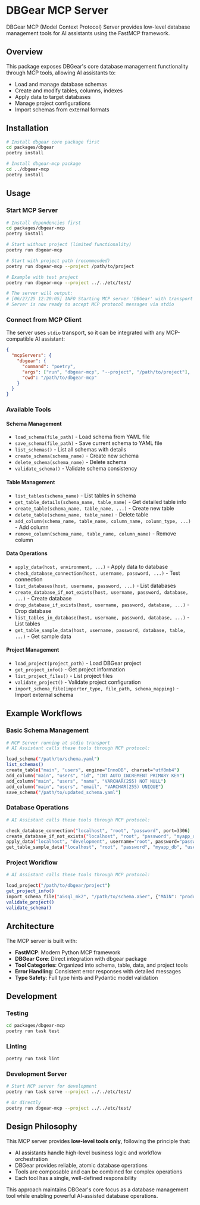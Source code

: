 # DBGear MCP Server

DBGear MCP (Model Context Protocol) Server provides low-level database management tools for AI assistants using the FastMCP framework.

## Overview

This package exposes DBGear's core database management functionality through MCP tools, allowing AI assistants to:

- Load and manage database schemas
- Create and modify tables, columns, indexes
- Apply data to target databases  
- Manage project configurations
- Import schemas from external formats

## Installation

```bash
# Install dbgear core package first
cd packages/dbgear
poetry install

# Install dbgear-mcp package
cd ../dbgear-mcp
poetry install
```

## Usage

### Start MCP Server

```bash
# Install dependencies first
cd packages/dbgear-mcp
poetry install

# Start without project (limited functionality)
poetry run dbgear-mcp

# Start with project path (recommended)
poetry run dbgear-mcp --project /path/to/project

# Example with test project
poetry run dbgear-mcp --project ../../etc/test/

# The server will output:
# [06/27/25 12:20:05] INFO Starting MCP server 'DBGear' with transport 'stdio'
# Server is now ready to accept MCP protocol messages via stdio
```

### Connect from MCP Client

The server uses `stdio` transport, so it can be integrated with any MCP-compatible AI assistant:

```json
{
  "mcpServers": {
    "dbgear": {
      "command": "poetry",
      "args": ["run", "dbgear-mcp", "--project", "/path/to/project"],
      "cwd": "/path/to/dbgear-mcp"
    }
  }
}
```

### Available Tools

#### Schema Management
- `load_schema(file_path)` - Load schema from YAML file
- `save_schema(file_path)` - Save current schema to YAML file
- `list_schemas()` - List all schemas with details
- `create_schema(schema_name)` - Create new schema
- `delete_schema(schema_name)` - Delete schema
- `validate_schema()` - Validate schema consistency

#### Table Management
- `list_tables(schema_name)` - List tables in schema
- `get_table_details(schema_name, table_name)` - Get detailed table info
- `create_table(schema_name, table_name, ...)` - Create new table
- `delete_table(schema_name, table_name)` - Delete table
- `add_column(schema_name, table_name, column_name, column_type, ...)` - Add column
- `remove_column(schema_name, table_name, column_name)` - Remove column

#### Data Operations
- `apply_data(host, environment, ...)` - Apply data to database
- `check_database_connection(host, username, password, ...)` - Test connection
- `list_databases(host, username, password, ...)` - List databases
- `create_database_if_not_exists(host, username, password, database, ...)` - Create database
- `drop_database_if_exists(host, username, password, database, ...)` - Drop database
- `list_tables_in_database(host, username, password, database, ...)` - List tables
- `get_table_sample_data(host, username, password, database, table, ...)` - Get sample data

#### Project Management
- `load_project(project_path)` - Load DBGear project
- `get_project_info()` - Get project information
- `list_project_files()` - List project files
- `validate_project()` - Validate project configuration
- `import_schema_file(importer_type, file_path, schema_mapping)` - Import external schema

## Example Workflows

### Basic Schema Management

```bash
# MCP Server running at stdio transport
# AI Assistant calls these tools through MCP protocol:

load_schema("/path/to/schema.yaml")
list_schemas()
create_table("main", "users", engine="InnoDB", charset="utf8mb4")
add_column("main", "users", "id", "INT AUTO_INCREMENT PRIMARY KEY")
add_column("main", "users", "name", "VARCHAR(255) NOT NULL")
add_column("main", "users", "email", "VARCHAR(255) UNIQUE")
save_schema("/path/to/updated_schema.yaml")
```

### Database Operations

```bash
# AI Assistant calls these tools through MCP protocol:

check_database_connection("localhost", "root", "password", port=3306)
create_database_if_not_exists("localhost", "root", "password", "myapp_db")
apply_data("localhost", "development", username="root", password="password", apply_all=True)
get_table_sample_data("localhost", "root", "password", "myapp_db", "users", limit=5)
```

### Project Workflow

```bash
# AI Assistant calls these tools through MCP protocol:

load_project("/path/to/dbgear/project")
get_project_info()
import_schema_file("a5sql_mk2", "/path/to/schema.a5er", {"MAIN": "production"})
validate_project()
validate_schema()
```

## Architecture

The MCP server is built with:

- **FastMCP**: Modern Python MCP framework
- **DBGear Core**: Direct integration with dbgear package
- **Tool Categories**: Organized into schema, table, data, and project tools
- **Error Handling**: Consistent error responses with detailed messages
- **Type Safety**: Full type hints and Pydantic model validation

## Development

### Testing

```bash
cd packages/dbgear-mcp
poetry run task test
```

### Linting

```bash
poetry run task lint
```

### Development Server

```bash
# Start MCP server for development
poetry run task serve --project ../../etc/test/

# Or directly
poetry run dbgear-mcp --project ../../etc/test/
```

## Design Philosophy

This MCP server provides **low-level tools only**, following the principle that:

- AI assistants handle high-level business logic and workflow orchestration
- DBGear provides reliable, atomic database operations
- Tools are composable and can be combined for complex operations
- Each tool has a single, well-defined responsibility

This approach maintains DBGear's core focus as a database management tool while enabling powerful AI-assisted database operations.